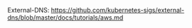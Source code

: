 External-DNS:
     https://github.com/kubernetes-sigs/external-dns/blob/master/docs/tutorials/aws.md
